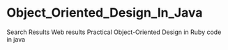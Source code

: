 # Object_Oriented_Design_In_Java
Search Results Web results  Practical Object-Oriented Design in Ruby code in java
